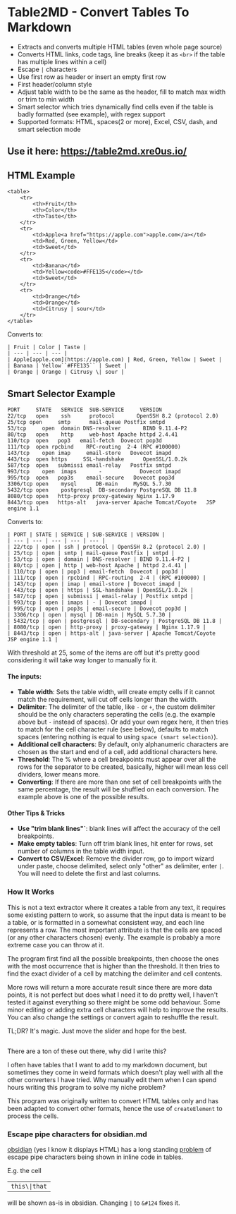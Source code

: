 # Table2MD - Convert Tables To Markdown

- Extracts and converts multiple HTML tables (even whole page source)
- Converts HTML links, code tags, line breaks (keep it as `<br>` if the table has multiple lines within a cell)
- Escape `|` characters
- Use first row as header or insert an empty first row
- First header/column style
- Adjust table width to be the same as the header, fill to match max width or trim to min width
- Smart selector which tries dynamically find cells even if the table is badly formatted (see example), with regex support
- Supported formats: HTML, spaces(2 or more), Excel, CSV, dash, and smart selection mode

## Use it here: https://table2md.xre0us.io/

## HTML Example

```
<table>
    <tr>
        <th>Fruit</th>
        <th>Color</th>
        <th>Taste</th>
    </tr>
    <tr>
        <td>Apple<a href="https://apple.com">apple.com</a></td>
        <td>Red, Green, Yellow</td>
        <td>Sweet</td>
    </tr>
    <tr>
        <td>Banana</td>
        <td>Yellow<code>#FFE135</code></td>
        <td>Sweet</td>
    </tr>
    <tr>
        <td>Orange</td>
        <td>Orange</td>
        <td>Citrusy | sour</td>
    </tr>
</table>
```

Converts to:

```
| Fruit | Color | Taste |
| --- | --- | --- |
| Apple[apple.com](https://apple.com) | Red, Green, Yellow | Sweet |
| Banana | Yellow``#FFE135`` | Sweet |
| Orange | Orange | Citrusy \| sour |
```

## Smart Selector Example
```
PORT     STATE   SERVICE  SUB-SERVICE     VERSION
22/tcp   open    ssh      protocol       OpenSSH 8.2 (protocol 2.0)
25/tcp open     smtp      mail-queue Postfix smtpd
53/tcp     open  domain DNS-resolver       BIND 9.11.4-P2
80/tcp   open    http     web-host Apache httpd 2.4.41
110/tcp  open   pop3   email-fetch  Dovecot pop3d
111/tcp  open rpcbind    RPC-routing  2-4 (RPC #100000)
143/tcp    open imap     email-store   Dovecot imapd
443/tcp  open https     SSL-handshake      OpenSSL/1.0.2k
587/tcp  open   submissi email-relay   Postfix smtpd
993/tcp    open  imaps       -            Dovecot imapd
995/tcp  open   pop3s    email-secure   Dovecot pop3d
3306/tcp open    mysql      DB-main     MySQL 5.7.30
5432/tcp open    postgresql  DB-secondary PostgreSQL DB 11.8
8080/tcp open   http-proxy proxy-gateway Nginx 1.17.9
8443/tcp open   https-alt   java-server Apache Tomcat/Coyote   JSP engine 1.1
```
Converts to:
```
| PORT | STATE | SERVICE | SUB-SERVICE | VERSION |
| --- | --- | --- | --- | --- |
| 22/tcp | open | ssh | protocol | OpenSSH 8.2 (protocol 2.0) |
| 25/tcp | open | smtp | mail-queue Postfix | smtpd |
| 53/tcp | open | domain | DNS-resolver | BIND 9.11.4-P2 |
| 80/tcp | open | http | web-host Apache | httpd 2.4.41 |
| 110/tcp | open | pop3 | email-fetch  Dovecot | pop3d |
| 111/tcp | open | rpcbind | RPC-routing  2-4 | (RPC #100000) |
| 143/tcp | open | imap | email-store | Dovecot imapd |
| 443/tcp | open | https | SSL-handshake | OpenSSL/1.0.2k |
| 587/tcp | open | submissi | email-relay | Postfix smtpd |
| 993/tcp | open | imaps | - | Dovecot imapd |
| 995/tcp | open | pop3s | email-secure | Dovecot pop3d |
| 3306/tcp | open | mysql | DB-main | MySQL 5.7.30 |
| 5432/tcp | open | postgresql | DB-secondary | PostgreSQL DB 11.8 |
| 8080/tcp | open | http-proxy | proxy-gateway | Nginx 1.17.9 |
| 8443/tcp | open | https-alt | java-server | Apache Tomcat/Coyote   JSP engine 1.1 |
```

With threshold at 25, some of the items are off but it's pretty good considering it will take way longer to manually fix it.

#### The inputs:
- **Table width**: Sets the table width, will create empty cells if it cannot match the requirement, will cut off cells longer than the width.
- **Delimiter**: The delimiter of the table, like `-` or `+`, the custom delimiter should be the only characters seperating the cells (e.g. the example above but `-` instead of spaces). Or add your own regex here, it then tries to match for the cell character rule (see below), defaults to match spaces (entering nothing is equal to using `space (smart selection)`).
- **Additional cell characters**: By default, only alphanumeric characters are chosen as the start and end of a cell, add additional characters here.
- **Threshold**: The % where a cell breakpoints must appear over all the rows for the separator to be created, basically, higher will mean less cell dividers, lower means more.
- **Converting**: If there are more than one set of cell breakpoints with the same percentage, the result will be shuffled on each conversion. The example above is one of the possible results.

#### Other Tips & Tricks
- **Use "trim blank lines"`**: blank lines will affect the accuracy of the cell breakpoints.
- **Make empty tables**: Turn off trim blank lines, hit enter for rows, set number of columns in the table width input.
- **Convert to CSV/Excel**: Remove the divider row, go to import wizard under paste, choose delimited, select only "other" as delimiter, enter `|`. You will need to delete the first and last columns.


### How It Works
This is not a text extractor where it creates a table from any text, it requires some existing pattern to work, so assume that the input data is meant to be a table, or is formatted in a somewhat consistent way, and each line represents a row. The most important attribute is that the cells are spaced (or any other characters chosen) evenly. The example is probably a more extreme case you can throw at it.

The program first find all the possible breakpoints, then choose the ones with the most occurrence that is higher than the threshold. It then tries to find the exact divider of a cell by matching the delimiter and cell contents. 

More rows will return a more accurate result since there are more data points, it is not perfect but does what I need it to do pretty well, I haven't tested it against everything so there might be some odd behaviour. Some minor editing or adding extra cell characters will help to improve the results. You can also change the settings or convert again to reshuffle the result.

TL;DR? It's magic. Just move the slider and hope for the best.

##
There are a ton of these out there, why did I write this?

I often have tables that I want to add to my markdown document, but sometimes they come in weird formats which doesn't play well with all the other converters I have tried. Why manually edit them when I can spend hours writing this program to solve my niche problem?

This program was originally written to convert HTML tables only and has been adapted to convert other formats, hence the use of `createElement` to process the cells.

### Escape pipe characters for obsidian.md

[obsidian](https://obsidian.md/) (yes I know it displays HTML) has a long standing [problem](https://forum.obsidian.md/t/pipe-problems-in-tables-math-latex-inline-code-and-separator/3692/2) of escape pipe characters being shown in inline code in tables.

E.g. the cell
<table>
<td><code>this\|that</code></td>
</table>

will be shown as-is in obsidian. Changing `|` to `&#124` fixes it.
